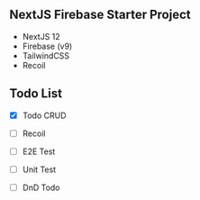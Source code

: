 ## NextJS Firebase Starter Project

- NextJS 12
- Firebase (v9)
- TailwindCSS
- Recoil

## Todo List

- [x] Todo CRUD
- [ ] Recoil
- [ ] E2E Test
- [ ] Unit Test
- [ ] DnD Todo

